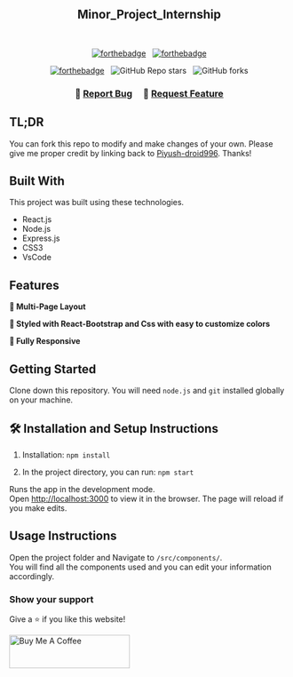 <h2 align="center">
  Minor_Project_Internship<br/>
</h2>


<br/>

<center>

[![forthebadge](https://forthebadge.com/images/badges/built-with-love.svg)](https://forthebadge.com) &nbsp;
[![forthebadge](https://img.shields.io/badge/Made%20with-React-blue.svg)](https://forthebadge.com)

[![forthebadge](https://forthebadge.com/images/badges/open-source.svg)](https://forthebadge.com) &nbsp;
![GitHub Repo stars](https://img.shields.io/github/stars/Piyush-droid996/Portfolio-1?color=red&logo=github&style=for-the-badge) &nbsp;
![GitHub forks](https://img.shields.io/github/forks/Piyush-droid996/Portfolio?color=red&logo=github&style=for-the-badge)

</center>

<h3 align="center">
    🔹
    <a href="https://github.com/Piyush-droid996/Minor_Project_InternShip/issues">Report Bug</a> &nbsp; &nbsp;
    🔹
    <a href="https://github.com/Piyush-droid9996/Minor_Project_InternShip/issues">Request Feature</a>
</h3>

## TL;DR

You can fork this repo to modify and make changes of your own. Please give me proper credit by linking back to [Piyush-droid996](https://github.com/Piyush-droid996/Minor_Project_Internship). Thanks!

## Built With

This project was built using these technologies.

- React.js
- Node.js
- Express.js
- CSS3
- VsCode

## Features

**📖 Multi-Page Layout**

**🎨 Styled with React-Bootstrap and Css with easy to customize colors**

**📱 Fully Responsive**

## Getting Started

Clone down this repository. You will need `node.js` and `git` installed globally on your machine.

## 🛠 Installation and Setup Instructions

1. Installation: `npm install`

2. In the project directory, you can run: `npm start`

Runs the app in the development mode.\
Open [http://localhost:3000](http://localhost:3000) to view it in the browser.
The page will reload if you make edits.

## Usage Instructions

Open the project folder and Navigate to `/src/components/`. <br/>
You will find all the components used and you can edit your information accordingly.

### Show your support

Give a ⭐ if you like this website!

<a href="https://www.buymeacoffee.com/Piyush-droid996" target="_blank"><img src="https://cdn.buymeacoffee.com/buttons/v2/default-violet.png" alt="Buy Me A Coffee" height= "60px" width= "217px" ></a>
